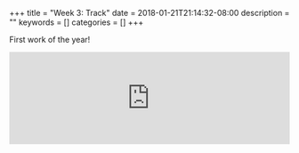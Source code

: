 +++
title = "Week 3: Track"
date = 2018-01-21T21:14:32-08:00
description = ""
keywords = []
categories = []
+++

First work of the year!

<iframe width="100%" height="166" scrolling="no" frameborder="no" allow="autoplay" src="https://w.soundcloud.com/player/?url=https%3A//api.soundcloud.com/tracks/387170825&color=%23ff5500&auto_play=false&hide_related=false&show_comments=true&show_user=true&show_reposts=false&show_teaser=true"></iframe>
